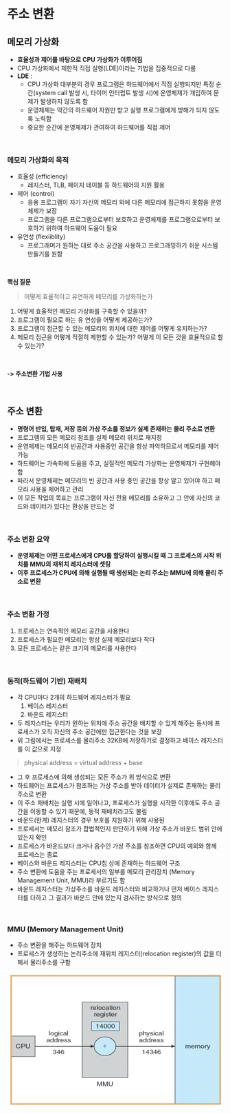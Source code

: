 # 주소 변환

## 메모리 가상화

- **효율성과 제어를 바탕으로 CPU 가상화가 이루어짐**
- CPU 가상화에서 제한적 직접 실행(LDE)이라는 기법을 집중적으로 다룸
- **LDE** : 
    - CPU 가상화 대부분의 경우 프로그램은 하드웨어에서 직접 실행되지만 특정 순간(system call 발생 시, 타이머 인터럽트 발생 시)에 운영체제가 개입하여 문제가 발생하지 않도록 함
    - 운영체제는 약간의 하드웨어 자원만 받고 실행 프로그램에게 방해가 되지 않도록 노력함
    - 중요한 순간에 운영체제가 관여하여 하드웨어를 직접 제어

<br/>

### 메모리 가상화의 목적

- 효율성 (efficiency)
    - 레지스터, TLB, 페이지 테이블 등 하드웨어의 지원 활용
- 제어 (control)
    - 응용 프로그램이 자기 자신의 메모리 외에 다른 메모리에 접근하지 못함을 운영체제가 보장
    - 프로그램을 다른 프로그램으로부터 보호하고 운영체제를 프로그램으로부터 보호하기 위하여 하드웨어 도움이 필요
- 유연성 (flexiiblity)
    - 프로그래머가 원하는 대로 주소 공간을 사용하고 프로그래밍하기 쉬운 시스템 만들기를 원함

<br/>

**핵심 질문**

> 어떻게 효율적이고 유연하게 메모리를 가상화하는가

1. 어떻게 효율적인 메모리 가상화를 구축할 수 있을까?
2. 프로그램이 필요로 하는 유
연성을 어떻게 제공하는가?
3. 프로그램이 접근할 수 있는 메모리의 위치에 대한 제어를
어떻게 유지하는가?
4. 메모리 접근을 어떻게 적절히 제한할 수 있는가? 어떻게 이 모든
것을 효율적으로 할 수 있는가?
<br/>
          
**-> 주소변환 기법 사용**

<br/>

## 주소 변환

- **명령어 반입, 탑재, 저장 등의 가상 주소를 정보가 실제 존재하는 물리 주소로 변환**
- 프로그램의 모든 메모리 참조를 실제 메모리 위치로 재지정
- 운영체제는 메모리의 빈공간과 사용중인 공간을 항상 파악하므로서 메모리를 제어 가능
- 하드웨어는 가속화에 도움을 주고, 실질적인 메모리 가상화는 운영체제가 구현해야 함
- 따라서 운영체제는 메모리의 빈 공간과 사용 중인 공간을 항상 알고 있어야 하고 메모리 사용을 제어하고 관리
- 이 모든 작업의 목표는 프로그램이 자신 전용 메모리를 소유하고 그 안에 자신의 코드와 데이터가 있다는 환상을 만드는 것

<br/>

### 주소 변환 요약

- **운영체제는 어떤 프로세스에게 CPU를 할당하여 실행시킬 때 그 프로세스의 시작 위치를 MMU의 재위치 레지스터에 셋팅**
- **이후 프로세스가 CPU에 의해 실행될 때 생성되는 논리 주소는 MMU에 의해 물리 주소로 변환**

<br/>

### 주소 변환 가정

1. 프로세스는 연속적인 메모리 공간을 사용한다
2. 프로세스가 필요한 메모리는 항상 실제 메모리보다 작다
3. 모든 프로세스는 같은 크기의 메모리를 사용한다

<br/>

### 동적(하드웨어 기반) 재배치

- 각 CPU마다 2개의 하드웨어 레지스터가 필요
    1. 베이스 레지스터
    2. 바운드 레지스터
- 두 레지스터는 우리가 원하는 위치에 주소 공간을 배치할 수 있게 해주는 동시에 프로세스가 오직 자신의 주소 공간에만 접근한다는 것을 보장
- 위 그림에서는 프로세스를 물리주소 32KB에 저장하기로 결정하고 베이스 레지스터를 이 값으로 지정
>physical address = virtual address + base
- 그 후 프로세스에 의해 생성되는 모든 주소가 위 방식으로 변환
- 하드웨어는 프로세스가 참조하는 가상 주소를 받아 데이터가 실제로 존재하는 물리주소로 변환
- 이 주소 재배치는 실행 시에 일어나고, 프로세스가 실행을 시작한 이후에도 주소 공간을 이동할 수 있기 때문에, 동적 재배치라고도 불림
- 바운드(한계) 레지스터의 경우 보호를 지원하기 위해 사용된
- 프로세서는 메모리 참조가 합법적인지 판단하기 위해 가상 주소가 바운드 범위 안에 있는지 확인
- 프로세스가 바운드보다 크거나 음수인 가상 주소를 참조하면 CPU의 예외와 함께 프로세스는 종료
- 베이스와 바운드 레지스터는 CPU칩 상에 존재하는 하드웨어 구조
- 주소 변환에 도움을 주는 프로세서의 일부를 메모리 관리장치 (Memory Management Unit, MMU)라 부르기도 함
- 바운드 레지스터는 가상주소를 바운드 레지스터와 비교하거나 먼저 베이스 레지스터를 더하고 그 결과가 바운드 안에 있는지 검사하는 방식으로 정의

<br/>

### MMU (Memory Management Unit)
- 주소 변환을 해주는 하드웨어 장치
- 프로세스가 생성하는 논리주소에 재위치 레지스터(relocation register)의 값을 더해서 물리주소를 구함

![운영체제](./img/address1.png) 

